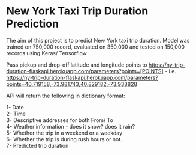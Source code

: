 # New York Taxi Trip Duration Prediction
The aim of this project is to predict New York taxi trip duration. Model was trained on 750,000 record, evaluated on 350,000 and tested on 150,000 records using Keras/ Tensorflow

Pass pickup and drop-off latitude and longitude points to https://ny-trip-duration-flaskapi.herokuapp.com/parameters?points=[POINTS] - i.e. https://ny-trip-duration-flaskapi.herokuapp.com/parameters?points=40.719158,-73.981743,40.829182,-73.938828

API will return the following in dictionary format:

1- Date <br>
2- Time <br>
3- Descriptive addresses for both From/ To <br>
4- Weather information - does it snow? does it rain? <br>
5- Whether the trip in a weekend or a weekday <br>
6- Whether the trip is during rush hours or not. <br>
7- Predicted trip duration <br>

